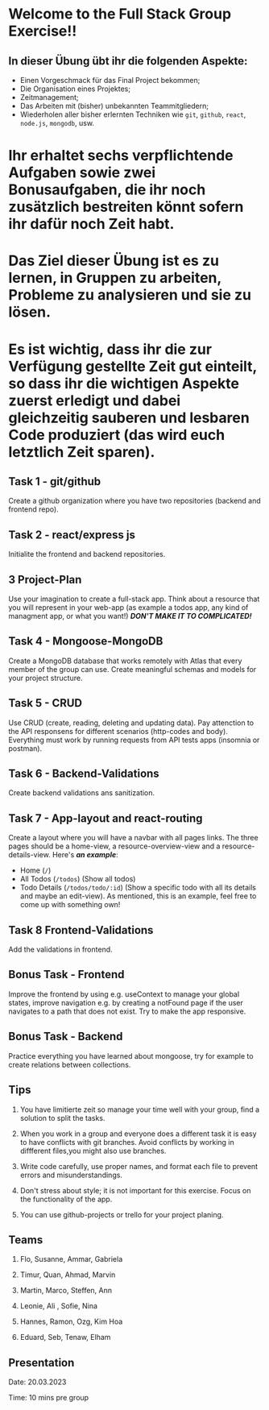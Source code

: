 #  Welcome to the Full Stack Group Exercise!!

## In dieser Übung übt ihr die folgenden Aspekte:

- Einen Vorgeschmack für das Final Project bekommen;
- Die Organisation eines Projektes;
- Zeitmanagement;
- Das Arbeiten mit (bisher) unbekannten Teammitgliedern;
- Wiederholen aller bisher erlernten Techniken wie `git`, `github`, `react`, `node.js`, `mongodb`, usw.
# Ihr erhaltet sechs verpflichtende Aufgaben sowie zwei Bonusaufgaben, die ihr noch zusätzlich bestreiten könnt sofern ihr dafür noch Zeit habt.
# Das Ziel dieser Übung ist es zu lernen, in Gruppen zu arbeiten, Probleme zu analysieren und sie zu lösen.
# Es ist wichtig, dass ihr die zur Verfügung gestellte Zeit gut einteilt, so dass ihr die wichtigen Aspekte zuerst erledigt und dabei gleichzeitig sauberen und lesbaren Code produziert (das wird euch letztlich Zeit sparen).


## Task 1 - git/github

Create a github organization where you have two repositories (backend and frontend repo).

## Task 2 - react/express js

Initialite the frontend and backend repositories.

## 3 Project-Plan

Use your imagination to create a full-stack app.
Think about a resource that you will represent in your web-app (as example a todos app, any kind of managment app, or what you want!)
***DON'T MAKE IT TO COMPLICATED!***

## Task 4 - Mongoose-MongoDB

Create a MongoDB database that works remotely with Atlas that every member of the group can use.
Create meaningful schemas and models for your project structure. 

## Task 5 - CRUD

Use CRUD (create, reading, deleting and updating data).
Pay attenction to the API responsens for different scenarios (http-codes and body).
Everything must work by running requests from API tests apps (insomnia or postman).

## Task 6 - Backend-Validations

Create backend validations ans sanitization. 

## Task 7 - App-layout and react-routing

Create a layout where you will have a navbar with all pages links. The three pages should be a home-view, a resource-overview-view and a resource-details-view. Here's ***an example***: 
- Home (`/`) 
- All Todos (`/todos`) (Show all todos) 
-  Todo Details (`/todos/todo/:id`) (Show a specific todo with all its details and maybe an edit-view).
As mentioned, this is an example, feel free to come up with something own! 

## Task 8 Frontend-Validations

Add the validations in frontend.

## Bonus Task - Frontend

Improve the frontend by using e.g. useContext to manage your global states, improve navigation e.g. by creating a notFound page if the user navigates to a path that does not exist.
Try to make the app responsive.

## Bonus Task - Backend

Practice everything you have learned about mongoose, try for example to create relations between collections.

## Tips

1) You have limitierte zeit so manage your time well with your group, find a solution to split the tasks.

2) When you work in a group and everyone does a different task it is easy to have conflicts with git branches. Avoid conflicts by working in diffferent files,you might also use branches.

3) Write code carefully, use proper names, and format each file to prevent errors and misunderstandings.

4) Don't stress about style; it is not important for this exercise. Focus on the functionality of the app.
 
5) You can use github-projects or trello for your project planing.


## Teams


1. Flo, Susanne, Ammar, Gabriela

2. Timur, Quan, Ahmad, Marvin 

3. Martin, Marco, Steffen, Ann 

4. Leonie, Ali , Sofie, Nina 

5. Hannes, Ramon, Ozg,  Kim Hoa

6. Eduard, Seb, Tenaw, Elham 


## Presentation

Date: 20.03.2023

Time: 10 mins pre group
